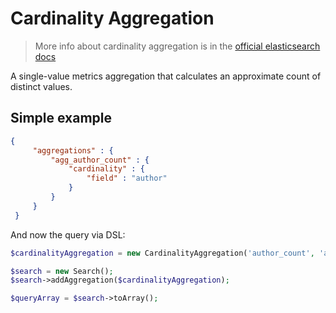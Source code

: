 # Cardinality Aggregation

> More info about cardinality aggregation is in the [official elasticsearch docs][1]

A single-value metrics aggregation that calculates an approximate count of distinct values.

## Simple example

```JSON
{
     "aggregations" : {
         "agg_author_count" : {
             "cardinality" : {
                 "field" : "author"
             }
         }
     }
 }
```

And now the query via DSL:

```php
$cardinalityAggregation = new CardinalityAggregation('author_count', 'author');

$search = new Search();
$search->addAggregation($cardinalityAggregation);

$queryArray = $search->toArray();
```

[1]: https://www.elastic.co/guide/en/elasticsearch/reference/current/search-aggregations-metrics-cardinality-aggregation.html
